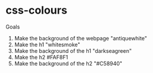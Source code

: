 # css-colours

Goals
1. Make the background of the webpage "antiquewhite"
2. Make the h1 "whitesmoke"
3. Make the background of the h1 "darkseagreen"
4. Make the h2 #FAF8F1
5. Make the background of the h2 "#C58940"
